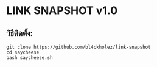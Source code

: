 # LINK SNAPSHOT v1.0


## วิธีติดตั้ง:

```
git clone https://github.com/bl4ckholez/link-snapshot
cd saycheese
bash saycheese.sh
```

